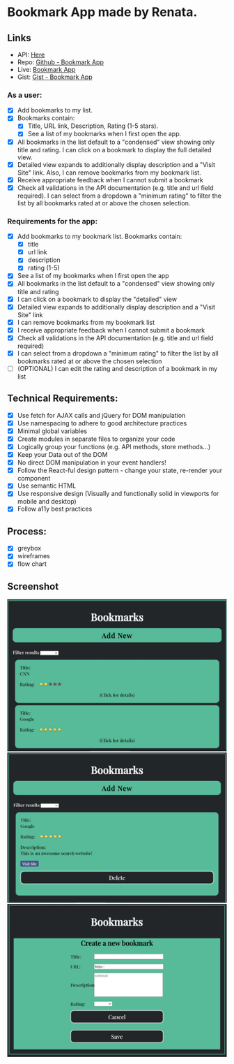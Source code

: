 # Bookmark App made by Renata.

## Links
* API: [Here](https://thinkful-list-API.herokuapp.com/renata/bookmarks)
* Repo: [Github - Bookmark App](https://github.com/thinkful-ei-panda/renata-bookmark-app)
* Live: [Bookmark App](https://thinkful-ei-panda.github.io/renata-bookmark-app/)
* Gist: [Gist - Bookmark App](https://gist.github.com/Seraphyne/fb17b0484af9f3de60a67d3f2a018e60)

### As a user:

- [x] Add bookmarks to my list. 
- [x] Bookmarks contain:
  - [x] Title, URL link, Description, Rating (1-5 stars).
  - [x] See a list of my bookmarks when I first open the app.
- [x] All bookmarks in the list default to a "condensed" view showing only title and rating. I can click on a bookmark to display the full detailed view.
- [x] Detailed view expands to additionally display description and a "Visit Site" link. Also, I can remove bookmarks from my bookmark list.
- [x] Receive appropriate feedback when I cannot submit a bookmark
- [x] Check all validations in the API documentation (e.g. title and url field required). I can select from a dropdown a "minimum rating" to filter the list by all bookmarks rated at or above the chosen selection. 

### Requirements for the app:
- [x] Add bookmarks to my bookmark list. Bookmarks contain:
  - [x] title
  - [x] url link
  - [x] description
  - [x] rating (1-5)
- [x] See a list of my bookmarks when I first open the app
- [x] All bookmarks in the list default to a "condensed" view showing only title and rating
- [x] I can click on a bookmark to display the "detailed" view
- [x] Detailed view expands to additionally display description and a "Visit Site" link
- [x] I can remove bookmarks from my bookmark list
- [x] I receive appropriate feedback when I cannot submit a bookmark
- [x] Check all validations in the API documentation (e.g. title and url field required)
- [x] I can select from a dropdown a "minimum rating" to filter the list by all bookmarks rated at or above the chosen selection
- [ ] (OPTIONAL) I can edit the rating and description of a bookmark in my list

## Technical Requirements:
- [x] Use fetch for AJAX calls and jQuery for DOM manipulation
- [x] Use namespacing to adhere to good architecture practices
- [x] Minimal global variables
- [x] Create modules in separate files to organize your code
- [x] Logically group your functions (e.g. API methods, store methods...)
- [x] Keep your Data out of the DOM
- [x] No direct DOM manipulation in your event handlers!
- [x] Follow the React-ful design pattern - change your state, re-render your component
- [x] Use semantic HTML
- [x] Use responsive design (Visually and functionally solid in viewports for mobile and desktop)
- [x] Follow a11y best practices

## Process:

- [x] greybox
- [x] wireframes
- [x] flow chart

## Screenshot

![Landing Page](./images/first-loading.jpg)
![Details](./images/details.jpg)
![Create a bookmark](./images/create-bkm.jpg)

